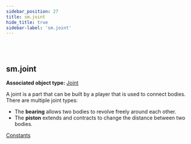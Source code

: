 ```yaml
---
sidebar_position: 27
title: sm.joint
hide_title: true
sidebar-label: 'sm.joint'
---
```


<br></br>

## sm.joint

**Associated object type:** [Joint](/docs/Game-Script-Environment/Userdata/Joint)

A joint is a part that can be built by a player that is used to connect bodies. There are multiple joint types:

- The <strong>bearing</strong> allows two bodies to revolve freely around each other.
- The <strong>piston</strong> extends and contracts to change the distance between two bodies.

[Constants](/docs/Game-Script-Environment/Constants#smjointtypes)


